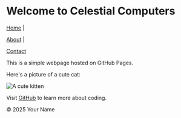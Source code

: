 

<html lang="en">

<head>

<meta charset="UTF-8">

<meta name="viewport" content="width=device-width, initial-scale=1.0">
<link rel="stylesheet" href="styles.css">


</head>

<body>
<h1>Welcome to Celestial Computers</h1><nav>

<a href="index.html">Home</a> |

<a href="about.html">About</a> |

<a href="contact.html">Contact</a>

</nav>


</header>


<main>



<p>This is a simple webpage hosted on GitHub Pages.</p>

<p>Here's a picture of a cute cat:</p>
<img src="https://placekitten.com/200/300" alt="A cute kitten">


<p>Visit <a href="https://github.com">GitHub</a> to learn more about coding.</p>

</main>


<footer>

<p>&copy; 2025 Your Name</p>

</footer>

</body>

</html>
